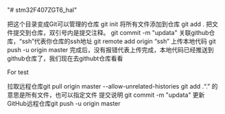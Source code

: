 "# stm32F407ZGT6_hal" 


把这个目录变成Git可以管理的仓库
git init
将所有文件添加到仓库
git add .
把文件提交到仓库，双引号内是提交注释。
git commit -m "updata"
关联github仓库，“ssh”代表你仓库的ssh地址
git remote add origin “ssh”
上传本地代码
git push -u origin master
完成后，没有报错代表上传完成，本地代码已经推送到github仓库了，我们现在去githubt仓库看看

For test



拉取远程仓库git pull origin master --allow-unrelated-histories
git add .“.” 的意思是所有文件，也可以指定文件
提交说明 git commit -m "updata"
更新GitHub远程仓库git push -u origin master
